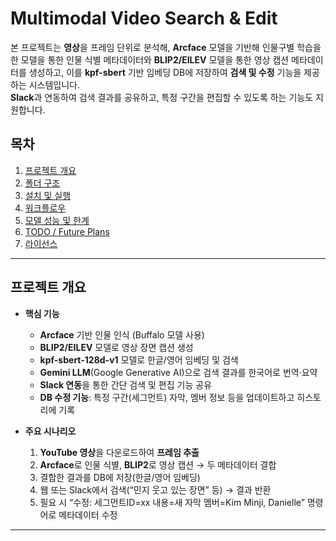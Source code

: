 # Multimodal Video Search & Edit

본 프로젝트는 **영상**을 프레임 단위로 분석해, **Arcface** 모델을 기반해 인물구별 학습을 한 모델을 통한 인물 식별 메타데이터와 **BLIP2/EILEV** 모델을 통한 영상 캡션 메타데이터를 생성하고, 이를 **kpf-sbert** 기반 임베딩 DB에 저장하여 **검색 및 수정** 기능을 제공하는 시스템입니다.  
**Slack**과 연동하여 검색 결과를 공유하고, 특정 구간을 편집할 수 있도록 하는 기능도 지원합니다.

## 목차
1. [프로젝트 개요](#프로젝트-개요)
2. [폴더 구조](#폴더-구조)
3. [설치 및 실행](#설치-및-실행)
4. [워크플로우](#워크플로우)
5. [모델 성능 및 한계](#모델-성능-및-한계)
6. [TODO / Future Plans](#todo--future-plans)
7. [라이선스](#라이선스-옵션)

---

## 프로젝트 개요

- **핵심 기능**  
  - **Arcface** 기반 인물 인식 (Buffalo 모델 사용)  
  - **BLIP2/EILEV** 모델로 영상 장면 캡션 생성  
  - **kpf-sbert-128d-v1** 모델로 한글/영어 임베딩 및 검색  
  - **Gemini LLM**(Google Generative AI)으로 검색 결과를 한국어로 번역·요약  
  - **Slack 연동**을 통한 간단 검색 및 편집 기능 공유  
  - **DB 수정 기능**: 특정 구간(세그먼트) 자막, 멤버 정보 등을 업데이트하고 히스토리에 기록

- **주요 시나리오**  
  1. **YouTube 영상**을 다운로드하여 **프레임 추출**  
  2. **Arcface**로 인물 식별, **BLIP2**로 영상 캡션 → 두 메타데이터 결합  
  3. 결합한 결과를 DB에 저장(한글/영어 임베딩)  
  4. 웹 또는 Slack에서 검색(“민지 웃고 있는 장면” 등) → 결과 반환  
  5. 필요 시 “수정: 세그먼트ID=xx 내용=새 자막 멤버=Kim Minji, Danielle” 명령어로 메타데이터 수정  

---
